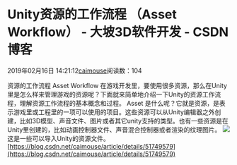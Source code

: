 
# Unity资源的工作流程 （Asset Workflow） - 大坡3D软件开发 - CSDN博客

2019年02月16日 14:21:12[caimouse](https://me.csdn.net/caimouse)阅读数：104


资源的工作流程 Asset Workflow
在游戏开发里，要使用很多资源，那么在Unity里是怎么样来管理游戏的资源呢？下面就来简单地介绍一下Unity的资源工作流程，理解资源工作流程的基本概念和过程。
Asset 是什么呢？它就是资源，是表示游戏里或工程里的一项可以使用的项目。这些资源可以从Unity编辑器之外创建，比如3D模型、声音文件、图片或者其它unity支持的类型。也有一些资源是在Unity里创建的，比如动画控制器文件、声音混合控制器或者渲染的纹理图片。
![](https://img-blog.csdnimg.cn/20190216141928148.png?x-oss-process=image/watermark,type_ZmFuZ3poZW5naGVpdGk,shadow_10,text_aHR0cHM6Ly9ibG9nLmNzZG4ubmV0L2NhaW1vdXNl,size_16,color_FFFFFF,t_70)
这是一些可以导入Unity的资源文件。
[https://blog.csdn.net/caimouse/article/details/51749579](https://blog.csdn.net/caimouse/article/details/51749579)

